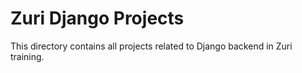 # Zuri Django Projects

This directory contains all projects related to Django backend in Zuri training.